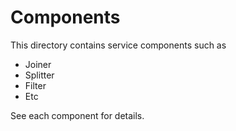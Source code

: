 # Components

This directory contains service components such as

* Joiner
* Splitter
* Filter
* Etc

See each component for details.